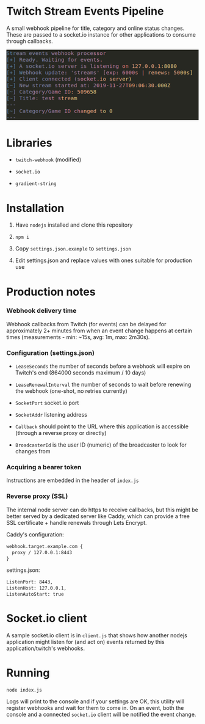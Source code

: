 # Twitch Stream Events Pipeline

A small webhook pipeline for title, category and online status changes. These are passed to a socket.io instance for other applications to consume through callbacks.

![console output](log.png)

# Libraries

* `twitch-webhook` (modified)

* `socket.io`

* `gradient-string`

# Installation

1. Have `nodejs` installed and clone this repository

2. `npm i`

3. Copy `settings.json.example` to `settings.json`

4. Edit settings.json and replace values with ones suitable for production use

# Production notes

### Webhook delivery time

Webhook callbacks from Twitch (for events) can be delayed for approximately 2+ minutes from when an event change happens at certain times (measurements - min: ~15s, avg: 1m, max: 2m30s).

### Configuration (settings.json)

* `LeaseSeconds` the number of seconds before a webhook will expire on Twitch's end (864000 seconds maximum / 10 days)

* `LeaseRenewalInterval` the number of seconds to wait before renewing the webhook (one-shot, no retries currently)

* `SocketPort` socket.io port

* `SocketAddr` listening address

* `Callback` should point to the URL where this application is accessible (through a reverse proxy or directly)

* `BroadcasterId` is the user ID (numeric) of the broadcaster to look for changes from

### Acquiring a bearer token

Instructions are embedded in the header of `index.js`

### Reverse proxy (SSL)

The internal node server can do https to receive callbacks, but this might be better served by a dedicated server like Caddy, which can provide a free SSL certificate + handle renewals through Lets Encrypt.

Caddy's configuration:

```
webhook.target.example.com {
  proxy / 127.0.0.1:8443
}
```

settings.json:
```
ListenPort: 8443,
ListenHost: 127.0.0.1,
ListenAutoStart: true
```

# Socket.io client

A sample socket.io client is in `client.js` that shows how another nodejs application might listen for
(and act on) events returned by this application/twitch's webhooks.

# Running

```
node index.js
```

Logs will print to the console and if your settings are OK, this utility will register
webhooks and wait for them to come in. On an event, both the console and a connected `socket.io`
client will be notified the event change.
